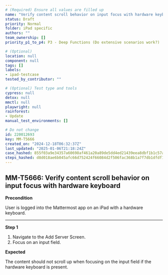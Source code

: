 ```yaml
---
# (Required) Ensure all values are filled up
name: "Verify content scroll behavior on input focus with hardware keyboard"
status: Draft
priority: Normal
folder: iPad specific
authors: ""
team_ownership: []
priority_p1_to_p4: P3 - Deep Functions (Do extensive scenarios work?)

# (Optional)
location: null
component: null
tags: []
labels:
- ipad-testcase
tested_by_contributor: ""

# (Optional) Test type and tools
cypress: null
detox: null
mmctl: null
playwright: null
rainforest:
- Update
manual_test_environments: []

# Do not change
id: 220012693
key: MM-T5666
created_on: "2024-12-18T06:32:37Z"
last_updated: "2025-01-06T21:18:24Z"
case_hashed: 855f03a9e34357a60698af461a20a89de5dd4ed21439eea8dbf1b1c57a0580be7440e1523c93766b463f80af4a707872
steps_hashed: d8d018ae6b045afc66d752424f66084d2f506fac368b1a7f7db1dfdf16f7fa7bc098130d397d4be076199d7ee85081fa
---
```


<!-- (Auto-generated) Based on frontmatter's "key" and "name" -->

## MM-T5666: Verify content scroll behavior on input focus with hardware keyboard

**Precondition**

User is logged into the Mattermost app on an iPad with a hardware keyboard.

---

**Step 1**

1. Navigate to the Add Server Screen.
2. Focus on an input field.

**Expected**

The content should not scroll up when focusing on the input field if the hardware keyboard is present.
